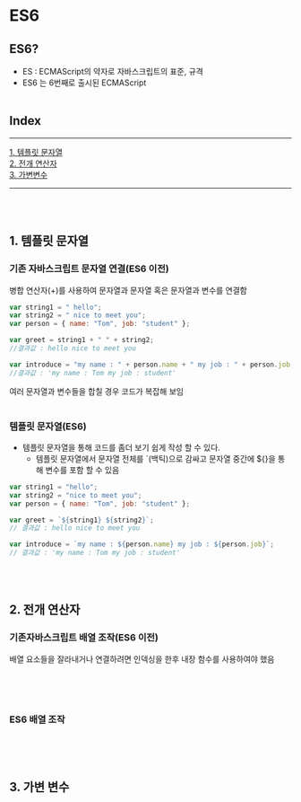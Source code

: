 # ES6

## ES6?

- ES : ECMAScript의 약자로 자바스크립트의 표준, 규격
- ES6 는 6번째로 출시된 ECMAScript
  <br></br>

## Index

---

[1. 템플릿 문자열](#1-템플릿-문자열)  
[2. 전개 연산자](#2-전개-연산자)  
[3. 가변변수](#3-가변-변수)

---

<br></br>

## 1. 템플릿 문자열

### 기존 자바스크립트 문자열 연결(ES6 이전)

병합 연산자(+)를 사용하여 문자열과 문자열 혹은 문자열과 변수를 연결함

```javascript
var string1 = " hello";
var string2 = " nice to meet you";
var person = { name: "Tom", job: "student" };

var greet = string1 + " " + string2;
//결과값 : hello nice to meet you

var introduce = "my name : " + person.name + " my job : " + person.job;
//결과값 : 'my name : Tom my job : student'
```

여러 문자열과 변수들을 합칠 경우 코드가 복잡해 보임
<br></br>

### 템플릿 문자열(ES6)

- 템플릿 문자열을 통해 코드를 좀더 보기 쉽게 작성 할 수 있다.
  - 템플릿 문자열에서 문자열 전체를 `(백틱)으로 감싸고 문자열 중간에 ${}을 통해 변수를 포함 할 수 있음

```javascript
var string1 = "hello";
var string2 = "nice to meet you";
var person = { name: "Tom", job: "student" };

var greet = `${string1} ${string2}`;
// 결과값 : hello nice to meet you

var introduce = `my name : ${person.name} my job : ${person.job}`;
// 결과값 : 'my name : Tom my job : student'
```

<br></br>

## 2. 전개 연산자

### 기존자바스크립트 배열 조작(ES6 이전)

배열 요소들을 잘라내거나 연결하려면 인덱싱을 한후 내장 함수를 사용하여야 했음

```

```

<br></br>

### ES6 배열 조작

```

```

<br></br>

## 3. 가변 변수
